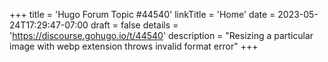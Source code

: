 +++
title = 'Hugo Forum Topic #44540'
linkTitle = 'Home'
date = 2023-05-24T17:29:47-07:00
draft = false
details = 'https://discourse.gohugo.io/t/44540'
description = "Resizing a particular image with webp extension throws invalid format error"
+++
